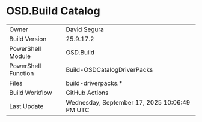 ﻿# OSD.Build Catalog

| | |
|-|-|
| Owner | David Segura |
| Build Version | 25.9.17.2 |
| PowerShell Module | OSD.Build |
| PowerShell Function | Build-OSDCatalogDriverPacks |
| Files | build-driverpacks.* |
| Build Workflow | GitHub Actions |
| Last Update | Wednesday, September 17, 2025 10:06:49 PM UTC |
